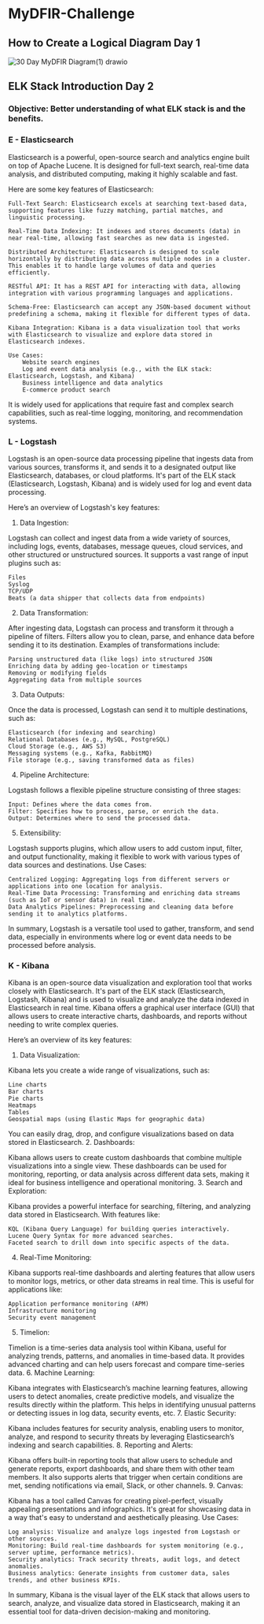 # MyDFIR-Challenge

## How to Create a Logical Diagram Day 1

![30 Day MyDFIR Diagram(1) drawio](https://github.com/user-attachments/assets/874060e5-713e-44ff-aec1-f41808f1b8d8)



## ELK Stack Introduction Day 2

### Objective: Better understanding of what ELK stack is and the benefits.

### E - Elasticsearch

Elasticsearch is a powerful, open-source search and analytics engine built on top of Apache Lucene. It is designed for full-text search, real-time data analysis, and distributed computing, making it highly scalable and fast.

Here are some key features of Elasticsearch:

    Full-Text Search: Elasticsearch excels at searching text-based data, supporting features like fuzzy matching, partial matches, and linguistic processing.

    Real-Time Data Indexing: It indexes and stores documents (data) in near real-time, allowing fast searches as new data is ingested.

    Distributed Architecture: Elasticsearch is designed to scale horizontally by distributing data across multiple nodes in a cluster. This enables it to handle large volumes of data and queries efficiently.

    RESTful API: It has a REST API for interacting with data, allowing integration with various programming languages and applications.

    Schema-Free: Elasticsearch can accept any JSON-based document without predefining a schema, making it flexible for different types of data.

    Kibana Integration: Kibana is a data visualization tool that works with Elasticsearch to visualize and explore data stored in Elasticsearch indexes.

    Use Cases:
        Website search engines
        Log and event data analysis (e.g., with the ELK stack: Elasticsearch, Logstash, and Kibana)
        Business intelligence and data analytics
        E-commerce product search

It is widely used for applications that require fast and complex search capabilities, such as real-time logging, monitoring, and recommendation systems.

### L - Logstash

Logstash is an open-source data processing pipeline that ingests data from various sources, transforms it, and sends it to a designated output like Elasticsearch, databases, or cloud platforms. It's part of the ELK stack (Elasticsearch, Logstash, Kibana) and is widely used for log and event data processing.

Here’s an overview of Logstash's key features:
1. Data Ingestion:

Logstash can collect and ingest data from a wide variety of sources, including logs, events, databases, message queues, cloud services, and other structured or unstructured sources. It supports a vast range of input plugins such as:

    Files
    Syslog
    TCP/UDP
    Beats (a data shipper that collects data from endpoints)

2. Data Transformation:

After ingesting data, Logstash can process and transform it through a pipeline of filters. Filters allow you to clean, parse, and enhance data before sending it to its destination. Examples of transformations include:

    Parsing unstructured data (like logs) into structured JSON
    Enriching data by adding geo-location or timestamps
    Removing or modifying fields
    Aggregating data from multiple sources

3. Data Outputs:

Once the data is processed, Logstash can send it to multiple destinations, such as:

    Elasticsearch (for indexing and searching)
    Relational Databases (e.g., MySQL, PostgreSQL)
    Cloud Storage (e.g., AWS S3)
    Messaging systems (e.g., Kafka, RabbitMQ)
    File storage (e.g., saving transformed data as files)

4. Pipeline Architecture:

Logstash follows a flexible pipeline structure consisting of three stages:

    Input: Defines where the data comes from.
    Filter: Specifies how to process, parse, or enrich the data.
    Output: Determines where to send the processed data.

5. Extensibility:

Logstash supports plugins, which allow users to add custom input, filter, and output functionality, making it flexible to work with various types of data sources and destinations.
Use Cases:

    Centralized Logging: Aggregating logs from different servers or applications into one location for analysis.
    Real-Time Data Processing: Transforming and enriching data streams (such as IoT or sensor data) in real time.
    Data Analytics Pipelines: Preprocessing and cleaning data before sending it to analytics platforms.

In summary, Logstash is a versatile tool used to gather, transform, and send data, especially in environments where log or event data needs to be processed before analysis.


### K - Kibana

Kibana is an open-source data visualization and exploration tool that works closely with Elasticsearch. It's part of the ELK stack (Elasticsearch, Logstash, Kibana) and is used to visualize and analyze the data indexed in Elasticsearch in real time. Kibana offers a graphical user interface (GUI) that allows users to create interactive charts, dashboards, and reports without needing to write complex queries.

Here’s an overview of its key features:
1. Data Visualization:

Kibana lets you create a wide range of visualizations, such as:

    Line charts
    Bar charts
    Pie charts
    Heatmaps
    Tables
    Geospatial maps (using Elastic Maps for geographic data)

You can easily drag, drop, and configure visualizations based on data stored in Elasticsearch.
2. Dashboards:

Kibana allows users to create custom dashboards that combine multiple visualizations into a single view. These dashboards can be used for monitoring, reporting, or data analysis across different data sets, making it ideal for business intelligence and operational monitoring.
3. Search and Exploration:

Kibana provides a powerful interface for searching, filtering, and analyzing data stored in Elasticsearch. With features like:

    KQL (Kibana Query Language) for building queries interactively.
    Lucene Query Syntax for more advanced searches.
    Faceted search to drill down into specific aspects of the data.

4. Real-Time Monitoring:

Kibana supports real-time dashboards and alerting features that allow users to monitor logs, metrics, or other data streams in real time. This is useful for applications like:

    Application performance monitoring (APM)
    Infrastructure monitoring
    Security event management

5. Timelion:

Timelion is a time-series data analysis tool within Kibana, useful for analyzing trends, patterns, and anomalies in time-based data. It provides advanced charting and can help users forecast and compare time-series data.
6. Machine Learning:

Kibana integrates with Elasticsearch’s machine learning features, allowing users to detect anomalies, create predictive models, and visualize the results directly within the platform. This helps in identifying unusual patterns or detecting issues in log data, security events, etc.
7. Elastic Security:

Kibana includes features for security analysis, enabling users to monitor, analyze, and respond to security threats by leveraging Elasticsearch’s indexing and search capabilities.
8. Reporting and Alerts:

Kibana offers built-in reporting tools that allow users to schedule and generate reports, export dashboards, and share them with other team members. It also supports alerts that trigger when certain conditions are met, sending notifications via email, Slack, or other channels.
9. Canvas:

Kibana has a tool called Canvas for creating pixel-perfect, visually appealing presentations and infographics. It's great for showcasing data in a way that's easy to understand and aesthetically pleasing.
Use Cases:

    Log analysis: Visualize and analyze logs ingested from Logstash or other sources.
    Monitoring: Build real-time dashboards for system monitoring (e.g., server uptime, performance metrics).
    Security analytics: Track security threats, audit logs, and detect anomalies.
    Business analytics: Generate insights from customer data, sales trends, and other business KPIs.

In summary, Kibana is the visual layer of the ELK stack that allows users to search, analyze, and visualize data stored in Elasticsearch, making it an essential tool for data-driven decision-making and monitoring.
